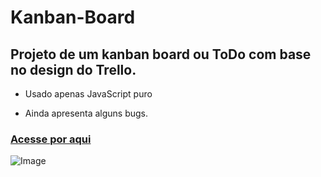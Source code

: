 # Kanban-Board

## Projeto de um kanban board ou ToDo com base no design do Trello.

* Usado apenas JavaScript puro 

* Ainda apresenta alguns bugs.

### [Acesse por aqui](https://guiduarte07.github.io/Kanban-Board/)



![Image](https://github.com/GuiDuarte07/Kanban-Board/assets/78491545/bce051e6-e8fb-42d5-ac55-c0ea5cb7a0ca)

